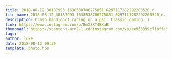 ```yaml
---
title: 2018-08-12_38187993_1638538706275851_6297117282292203520_n
file_name: 2018-08-12_38187993_1638538706275851_6297117282292203520_n.jpg
description: Crash bandicoot racing on a ps1. Classic gaming :)
link: https://www.instagram.com/p/BmX8XT4BXaB
thumbnail: https://scontent-arn2-1.cdninstagram.com/vp/ee953399c71bffa5a9b98bd9ee377e5c/5CC104A3/t51.2885-15/sh0.08/e35/s640x640/38187993_1638538706275851_6297117282292203520_n.jpg?_nc_ht=scontent-arn2-1.cdninstagram.com&ig_cache_key=MTg0NDIwODA1NzExMTExNTM5Mw%3D%3D.2
tags: 
author: luke
date: 2018-08-12 09:39
template: photo.hbs
---
```


